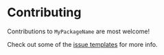 # Contributing

Contributions to `MyPackageName` are most welcome!

Check out some of the [issue templates](./.github/ISSUE_TEMPLATE/) for more info.
